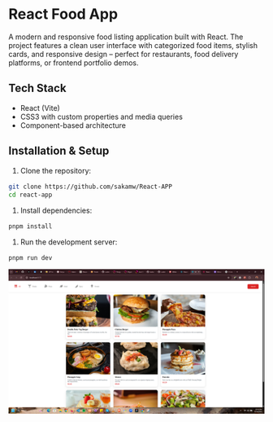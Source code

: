 # React Food App

A modern and responsive food listing application built with React. The project features a clean user interface with categorized food items, stylish cards, and responsive design – perfect for restaurants, food delivery platforms, or frontend portfolio demos.

## Tech Stack

- React (Vite)
- CSS3 with custom properties and media queries
- Component-based architecture

## Installation & Setup

1. Clone the repository:

```bash
git clone https://github.com/sakamw/React-APP
cd react-app
```

1. Install dependencies:

```bash
pnpm install
```

1. Run the development server:

```bash
pnpm run dev
```

![Overview](image.png)
